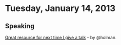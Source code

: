 # Tuesday, January 14, 2013

## Speaking

[Great resource for next time I give a talk](http://speaking.io/) - by @holman.
